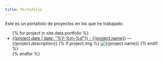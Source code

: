 ```yaml
---
title: Portafolio
---
```


Este es un portafolio de proyectos en los que he trabajado:

<ul style="--p:0;">
{% for project in site.data.portfolio %}
  <li style="--mb: 1em;">
    <a href="{{project.url}}">{{project.date | date: "%Y-%m-%d"}} - {{project.name}}</a> — {{project.description}}
    {% if project.img %}
    <img src="{{project.img}}" alt="{{project.name}}" style="--w:600px;--maxw:100%;--m:0 auto;--d:block;">
    {% endif %}
  </li>
{% endfor %}
</ul>
